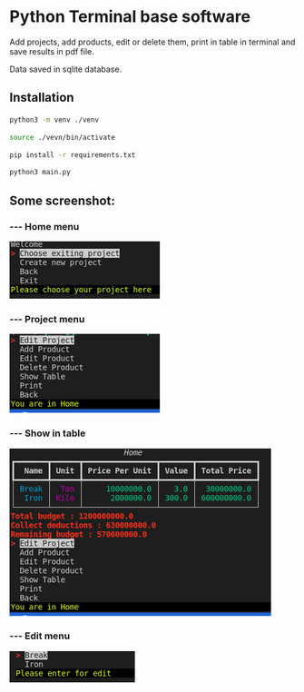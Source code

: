 # Python Terminal base software

Add projects, add products, edit or delete them, print in table in terminal and save results in pdf file.

Data saved in sqlite database.

## Installation
```bash
python3 -m venv ./venv
```
```bash
source ./vevn/bin/activate
```
```bash
pip install -r requirements.txt
```
```bash
python3 main.py
```

## Some screenshot:
### --- Home menu
![alt text](screenshot/1.png)

### --- Project menu
![alt text](screenshot/2.png)

### --- Show in table
![alt text](screenshot/3.png)

### --- Edit menu
![alt text](screenshot/4.png)